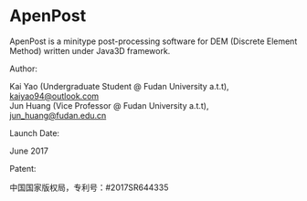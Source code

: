 # ApenPost

ApenPost is a minitype post-processing software for DEM (Discrete Element Method) written under Java3D framework. 

Author: 

Kai Yao (Undergraduate Student @ Fudan University a.t.t), kaiyao94@outlook.com  
Jun Huang (Vice Professor @ Fudan University a.t.t), jun_huang@fudan.edu.cn

Launch Date:

June 2017

Patent:

中国国家版权局，专利号：#2017SR644335
